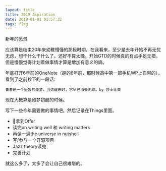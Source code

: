 ```yaml
---
layout: title
title: 2019 Aspiration
date: 2019-01-01 01:57:32
tags: flag
---
```


新年的愿景

应该算是结束20年来幼稚懵懂的那段时期。在我看来，至少是去年开始不再无忧无虑，想干什么干什么了。还好不算太晚。开始GTD的时候真的有点手足无措，但是慢慢觉得计划着做事情才算是增加有意义的熵。

年底打开6年前的OneNote（是的6年前，那时候高中第一部手机WP上自带的），看到了之前抄下的一段话:

```
青春是一个短暂的美梦，当你醒来时，它早已消失无踪。by 莎士比亚
```
现在大概算是如梦初醒的时候。

写下一些今年需要做的事情吧。然后记录在Things里面。

+ 拿到Offer
+ 读完on writing well 和 writing matters
+ 再读一遍the universe in nutshell
+ 写/参与一个开源项目
+ Jazz theory读完
+ 完善计划

就这么多了，太多了会让自己很难堪的。